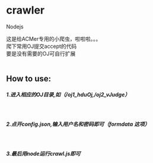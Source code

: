 <h1>crawler</h1>

<p>Nodejs</p>

这是给ACMer专用的小爬虫，啦啦啦。。。</br>
爬下常用OJ提交accept的代码</br>
要是没有需要的OJ可自行扩展</br></br>

<h2>How to use:</h2>

   <h5>1.进入相应的OJ目录,如（/oj1_hduOj,/oj2_vJudge） </h5>
   <h5>2.点开config.json,输入用户名和密码即可（formdata 这项）</h5>
   <h5>3.最后用node运行crawl.js即可 </h5>
   
  
